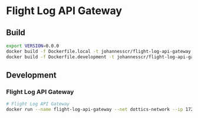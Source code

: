 # Flight Log API Gateway

## Build
```bash
export VERSION=0.0.0
docker build -f Dockerfile.local -t johannesscr/flight-log-api-gateway:$VERSION-local .
docker build -f Dockerfile.development -t johannesscr/flight-log-api-gateway:$VERSION .
```

## Development
### Flight Log API Gateway
```bash
# Flight Log API Gateway
docker run --name flight-log-api-gateway --net dottics-network --ip 172.18.2.3 -d -p 5030:5030 johannesscr/flight-log-api-gateway:$VERSION
```
